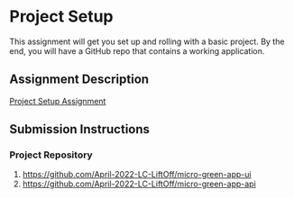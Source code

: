 # Project Setup
This assignment will get you set up and rolling with a basic project. By the end, you will have a GitHub repo that contains a working application.

## Assignment Description
[Project Setup Assignment](https://education.launchcode.org/liftoff/modules/assignments/project-setup)

## Submission Instructions

### Project Repository
1. https://github.com/April-2022-LC-LiftOff/micro-green-app-ui
2. https://github.com/April-2022-LC-LiftOff/micro-green-app-api